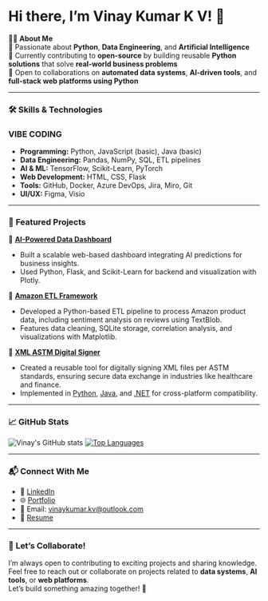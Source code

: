 # Hi there, I’m Vinay Kumar K V! 👋

👨‍💻 **About Me**  
🚀 Passionate about **Python**, **Data Engineering**, and **Artificial Intelligence**  
🌱 Currently contributing to **open-source** by building reusable **Python solutions** that solve **real-world business problems**  
🤝 Open to collaborations on **automated data systems**, **AI-driven tools**, and **full-stack web platforms using Python**

---

### 🛠️ **Skills & Technologies**
### **VIBE CODING** 
- **Programming:** Python, JavaScript (basic), Java (basic)
- **Data Engineering:** Pandas, NumPy, SQL, ETL pipelines
- **AI & ML:** TensorFlow, Scikit-Learn, PyTorch
- **Web Development:** HTML, CSS, Flask
- **Tools:** GitHub, Docker, Azure DevOps, Jira, Miro, Git
- **UI/UX:** Figma, Visio

---

### 🌟 **Featured Projects**
📌 **[AI-Powered Data Dashboard](https://github.com/vinaykumarkv/ai-data-dashboard)**  
  - Built a scalable web-based dashboard integrating AI predictions for business insights.  
  - Used Python, Flask, and Scikit-Learn for backend and visualization with Plotly.

📌 **[Amazon ETL Framework](https://github.com/vinaykumarkv/amazon-etl-framework)**  
  - Developed a Python-based ETL pipeline to process Amazon product data, including sentiment analysis on reviews using TextBlob.  
  - Features data cleaning, SQLite storage, correlation analysis, and visualizations with Matplotlib.

📌 **[XML ASTM Digital Signer](https://github.com/vinaykumarkv/XMLDigSignerASTM_Python)**  
  - Created a reusable tool for digitally signing XML files per ASTM standards, ensuring secure data exchange in industries like healthcare and finance.  
  - Implemented in [Python](https://github.com/vinaykumarkv/XMLDigSignerASTM_Python), [Java](https://github.com/vinaykumarkv/XMLDigSignerASTM_Java), and [.NET](https://github.com/vinaykumarkv/XMLDigSignerASTM_Dotnet) for cross-platform compatibility.

---

### 📈 **GitHub Stats**
![Vinay's GitHub stats](https://github-readme-stats.vercel.app/api?username=vinaykumarkv&show_icons=true&theme=radical)
[![Top Languages](https://github-readme-stats.vercel.app/api/top-langs/?username=vinaykumarkv&layout=compact&theme=radical)](https://github.com/vinaykumarkv)

---

### 📬 **Connect With Me**
- 💼 [LinkedIn](https://www.linkedin.com/in/vinay-kumar-k-v)  
- 🌐 [Portfolio](https://vinaykumarkv.github.io)  
- 📧 Email: [vinaykumar.kv@outlook.com](mailto:vinaykumar.kv@outlook.com)  
- 📄 [Resume](https://vinaykumarkv.github.io/resume.pdf)

---

### 🤝 **Let’s Collaborate!**
I’m always open to contributing to exciting projects and sharing knowledge. Feel free to reach out or collaborate on projects related to **data systems**, **AI tools**, or **web platforms**.  
Let’s build something amazing together! 🚀
